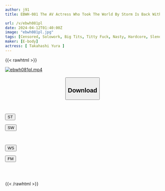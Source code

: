 ```yaml
---
author: j91
title: EBWH-081 The AV Actress Who Took The World By Storm Is Back With Even More Sexy Body And Erotica. Titty Fuck Queen Yura Takahashi Makes A Shocking Comeback After 10 Years

url: /v/ebwh081pl
date: 2024-04-12T01:40:00Z
image: "ebwh081pl.jpg"
tags: [Censored, Solowork, Big Tits, Titty Fuck, Nasty, Hardcore, Slender	]
maker: [E-body]
actress: [ Takahashi Yura ]
---
```



{{< rawhtml >}}

<div class="video" data-videoid="6qlPwVReKBC9jmG">
    <a href="javascript:;">
        <img src="/v/ebwh081pl/ebwh081pl.jpg" width="WIDTH" height="HEIGHT" alt="ebwh081pl.mp4" loading="lazy">
    </a>
</div>

<script type="text/javascript" src="https://j91.asia/asset/on-demand-st.js"></script>

<br>
  <link rel="stylesheet" href="https://j91.asia/asset/bs5.css">
  
  <center>
  <button class="btn btn-primary" type="button" data-bs-toggle="collapse" data-bs-target=".multi-collapse" aria-expanded="false" aria-controls="multiCollapseExample1 multiCollapseExample2"><h2>Download</h2></button></center>
</p>
<div class="row">
  <div class="col">
    <div class="collapse multi-collapse" id="multiCollapseExample1">
      <div class="card card-body">
	      	      <br>
<div class="buttons">  
<p><a href="https://streamtape.to/v/6qlPwVReKBC9jmG" target="_blank"><button class="btn-hover color-3"><i class="fa fa-download"></i> ST</button></a></p>
<p><a href="https://asnwish.com/p9xbwkwfq50q" target="_blank"><button class="btn-hover color-2"><i class="fa fa-download"></i> SW</button></a></p></div>
    </div>
  </div>
</div>
  <div class="col">
    <div class="collapse multi-collapse" id="multiCollapseExample2">
      <div class="card card-body">
	      <br>
<div class="buttons">
<p><a href="https://wolfstream.tv/h1bhklydz9el"><button class="btn-hover color-9"><i class="fa fa-download"></i> WS</button></a></p>
<p><a href="https://filemoon.sx/d/r1ywzewr7y5t"><button class="btn-hover color-8"><i class="fa fa-download"></i> FM</button></a></p></div>
<br><br>
      </div>
    </div>
  </div>
</div>

{{< /rawhtml >}}